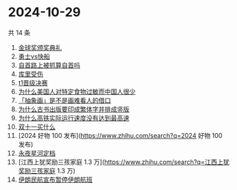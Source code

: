 # 2024-10-29

共 14 条

<!-- BEGIN ZHIHUSEARCH -->
<!-- 最后更新时间 Tue Oct 29 2024 15:21:24 GMT+0800 (China Standard Time) -->
1. [金球奖颁奖典礼](https://www.zhihu.com/search?q=金球奖颁奖典礼)
1. [勇士vs快船](https://www.zhihu.com/search?q=勇士vs快船)
1. [自首路上被抓算自首吗](https://www.zhihu.com/search?q=自首路上被抓算自首吗)
1. [库里受伤](https://www.zhihu.com/search?q=库里受伤)
1. [t1晋级决赛](https://www.zhihu.com/search?q=t1晋级决赛)
1. [为什么美国人对特定食物过敏而中国人很少](https://www.zhihu.com/search?q=为什么美国人对特定食物过敏而中国人很少)
1. [「抽象画」是不是画难看人的借口](https://www.zhihu.com/search?q=「抽象画」是不是画难看人的借口)
1. [为什么古书出版要印成繁体字并排成竖版](https://www.zhihu.com/search?q=为什么古书出版要印成繁体字并排成竖版)
1. [为什么高铁实际运行速度没有达到最高速](https://www.zhihu.com/search?q=为什么高铁实际运行速度没有达到最高速)
1. [双十一买什么](https://www.zhihu.com/search?q=双十一买什么)
1. [2024 好物 100 发布](https://www.zhihu.com/search?q=2024 好物 100 发布)
1. [永夜星河定档](https://www.zhihu.com/search?q=永夜星河定档)
1. [江西上犹奖励三孩家庭 1.3 万](https://www.zhihu.com/search?q=江西上犹奖励三孩家庭 1.3 万)
1. [伊朗民航宣布暂停伊朗航班](https://www.zhihu.com/search?q=伊朗民航宣布暂停伊朗航班)
<!-- END ZHIHUSEARCH -->
